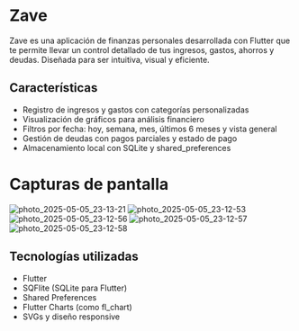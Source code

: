 # Zave
Zave es una aplicación de finanzas personales desarrollada con Flutter que te permite llevar un control detallado de tus ingresos, gastos, ahorros y deudas. Diseñada para ser intuitiva, visual y eficiente.

## Características

- Registro de ingresos y gastos con categorías personalizadas
- Visualización de gráficos para análisis financiero
- Filtros por fecha: hoy, semana, mes, últimos 6 meses y vista general
- Gestión de deudas con pagos parciales y estado de pago
- Almacenamiento local con SQLite y shared_preferences

# Capturas de pantalla

![photo_2025-05-05_23-13-21](https://github.com/user-attachments/assets/a25a59d0-0812-45eb-9a38-a84db28cd607)
![photo_2025-05-05_23-12-53](https://github.com/user-attachments/assets/0018ba3f-985f-485f-acb3-aca712198005)
![photo_2025-05-05_23-12-56](https://github.com/user-attachments/assets/718286df-04e4-47e1-8129-b56c66f1c96d)
![photo_2025-05-05_23-12-57](https://github.com/user-attachments/assets/29b2d492-e036-402b-b889-0b6f7f468624)
![photo_2025-05-05_23-12-58](https://github.com/user-attachments/assets/cb45ced4-075e-4a93-a075-d7d254a5a384)

## Tecnologías utilizadas

- Flutter
- SQFlite (SQLite para Flutter)
- Shared Preferences
- Flutter Charts (como fl_chart)
- SVGs y diseño responsive

